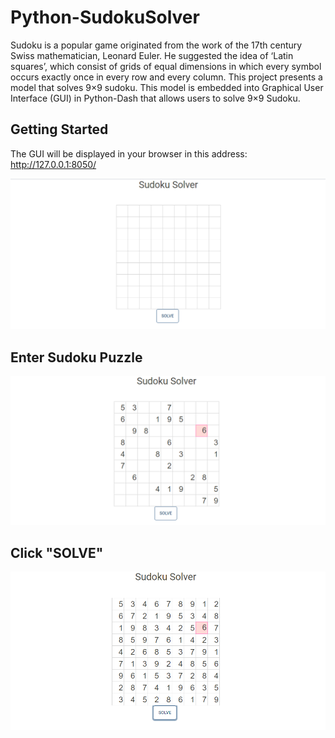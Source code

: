 # Python-SudokuSolver

Sudoku is a popular game originated from the work of the 17th century Swiss mathematician, Leonard Euler. He suggested the idea of ‘Latin squares’, which consist of grids of equal dimensions in which every symbol occurs exactly once in every row and every column. This project presents a model that solves 9×9 sudoku. This model is embedded into Graphical User Interface (GUI) in Python-Dash that allows users to solve 9×9 Sudoku.

## Getting Started
The GUI will be displayed in your browser in this address: http://127.0.0.1:8050/

![](Screenshots/Screenshot1.png)

## Enter Sudoku Puzzle

![](Screenshots/Screenshot2.png)

## Click "SOLVE"

![](Screenshots/Screenshot3.png)
